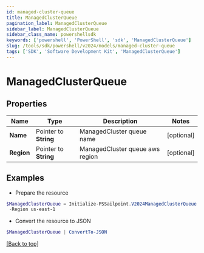 ```yaml
---
id: managed-cluster-queue
title: ManagedClusterQueue
pagination_label: ManagedClusterQueue
sidebar_label: ManagedClusterQueue
sidebar_class_name: powershellsdk
keywords: ['powershell', 'PowerShell', 'sdk', 'ManagedClusterQueue'] 
slug: /tools/sdk/powershell/v2024/models/managed-cluster-queue
tags: ['SDK', 'Software Development Kit', 'ManagedClusterQueue']
---
```



# ManagedClusterQueue

## Properties

Name | Type | Description | Notes
------------ | ------------- | ------------- | -------------
**Name** |  Pointer to **String** | ManagedCluster queue name | [optional] 
**Region** |  Pointer to **String** | ManagedCluster queue aws region | [optional] 

## Examples

- Prepare the resource
```powershell
$ManagedClusterQueue = Initialize-PSSailpoint.V2024ManagedClusterQueue  -Name megapod-useast1-denali-lwt-cluster-1533 `
 -Region us-east-1
```

- Convert the resource to JSON
```powershell
$ManagedClusterQueue | ConvertTo-JSON
```


[[Back to top]](#) 

